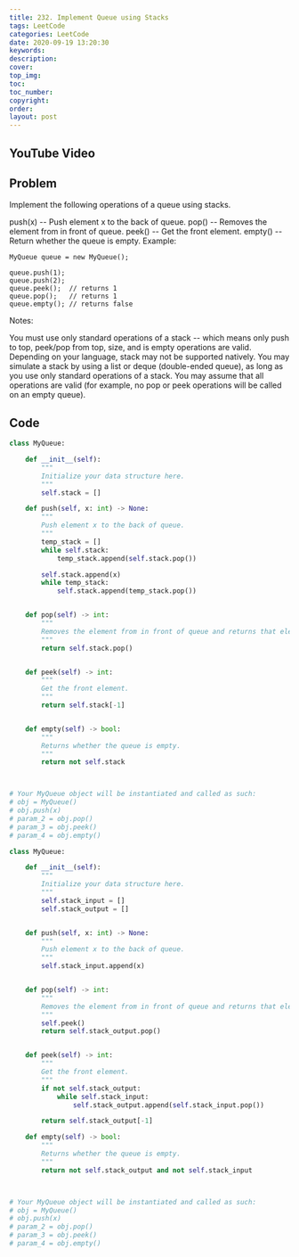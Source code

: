 ```yaml
---
title: 232. Implement Queue using Stacks
tags: LeetCode
categories: LeetCode
date: 2020-09-19 13:20:30
keywords:
description:
cover:
top_img:
toc:
toc_number:
copyright:
order:
layout: post
---
```


## YouTube Video

## Problem

Implement the following operations of a queue using stacks.

push(x) -- Push element x to the back of queue.
pop() -- Removes the element from in front of queue.
peek() -- Get the front element.
empty() -- Return whether the queue is empty.
Example:

```
MyQueue queue = new MyQueue();

queue.push(1);
queue.push(2);
queue.peek();  // returns 1
queue.pop();   // returns 1
queue.empty(); // returns false
```

Notes:

You must use only standard operations of a stack -- which means only push to top, peek/pop from top, size, and is empty operations are valid.
Depending on your language, stack may not be supported natively. You may simulate a stack by using a list or deque (double-ended queue), as long as you use only standard operations of a stack.
You may assume that all operations are valid (for example, no pop or peek operations will be called on an empty queue).

## Code

```python
class MyQueue:

    def __init__(self):
        """
        Initialize your data structure here.
        """
        self.stack = []

    def push(self, x: int) -> None:
        """
        Push element x to the back of queue.
        """
        temp_stack = []
        while self.stack:
            temp_stack.append(self.stack.pop())

        self.stack.append(x)
        while temp_stack:
            self.stack.append(temp_stack.pop())


    def pop(self) -> int:
        """
        Removes the element from in front of queue and returns that element.
        """
        return self.stack.pop()


    def peek(self) -> int:
        """
        Get the front element.
        """
        return self.stack[-1]


    def empty(self) -> bool:
        """
        Returns whether the queue is empty.
        """
        return not self.stack



# Your MyQueue object will be instantiated and called as such:
# obj = MyQueue()
# obj.push(x)
# param_2 = obj.pop()
# param_3 = obj.peek()
# param_4 = obj.empty()
```

```python
class MyQueue:

    def __init__(self):
        """
        Initialize your data structure here.
        """
        self.stack_input = []
        self.stack_output = []


    def push(self, x: int) -> None:
        """
        Push element x to the back of queue.
        """
        self.stack_input.append(x)


    def pop(self) -> int:
        """
        Removes the element from in front of queue and returns that element.
        """
        self.peek()
        return self.stack_output.pop()


    def peek(self) -> int:
        """
        Get the front element.
        """
        if not self.stack_output:
            while self.stack_input:
                self.stack_output.append(self.stack_input.pop())

        return self.stack_output[-1]

    def empty(self) -> bool:
        """
        Returns whether the queue is empty.
        """
        return not self.stack_output and not self.stack_input



# Your MyQueue object will be instantiated and called as such:
# obj = MyQueue()
# obj.push(x)
# param_2 = obj.pop()
# param_3 = obj.peek()
# param_4 = obj.empty()
```
